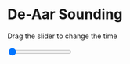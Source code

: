 <h1>De-Aar Sounding</h1>
<p>Drag the slider to change the time</p>

<div class="slidecontainer">
<input oninput='setImage(this)' class="slider" type="range" min="0" max="7" value="0" step="1" />
<img id='img'/>
</div>

<script>
var img = document.getElementById('img');
var img_array = ['/assets/images/skwt/skd_dea_wrfout_d01_2020-06-16_12:00:00.png',
'/assets/images/skwt/skd_dea_wrfout_d01_2020-06-16_18:00:00.png',
'/assets/images/skwt/skd_dea_wrfout_d01_2020-06-17_00:00:00.png',
'/assets/images/skwt/skd_dea_wrfout_d01_2020-06-17_06:00:00.png',
'/assets/images/skwt/skd_dea_wrfout_d01_2020-06-17_12:00:00.png',
'/assets/images/skwt/skd_dea_wrfout_d01_2020-06-17_18:00:00.png',
'/assets/images/skwt/skd_dea_wrfout_d01_2020-06-18_00:00:00.png',];
function setImage(obj)
{
        var value = obj.value;
        img.src = img_array[value];

}
</script>
